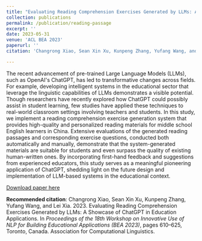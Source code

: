 ```yaml
---
title: "Evaluating Reading Comprehension Exercises Generated by LLMs: A Showcase of ChatGPT in Education Applications"
collection: publications
permalink: /publication/reading-passage
excerpt: ''
date: 2023-05-31
venue: 'ACL BEA 2023'
paperurl: ''
citation: 'Changrong Xiao, Sean Xin Xu, Kunpeng Zhang, Yufang Wang, and Lei Xia. 2023. Evaluating Reading Comprehension Exercises Generated by LLMs: A Showcase of ChatGPT in Education Applications. In Proceedings of the 18th Workshop on Innovative Use of NLP for Building Educational Applications (BEA 2023), pages 610–625, Toronto, Canada. Association for Computational Linguistics.'

---
```

The recent advancement of pre-trained Large Language Models (LLMs), such as OpenAI's ChatGPT, has led to transformative changes across fields. For example, developing intelligent systems in the educational sector that leverage the linguistic capabilities of LLMs demonstrates a visible potential. Though researchers have recently explored how ChatGPT could possibly assist in student learning, few studies have applied these techniques to real-world classroom settings involving teachers and students. In this study, we implement a reading comprehension exercise generation system that provides high-quality and personalized reading materials for middle school English learners in China. Extensive evaluations of the generated reading passages and corresponding exercise questions, conducted both automatically and manually, demonstrate that the system-generated materials are suitable for students and even surpass the quality of existing human-written ones. By incorporating first-hand feedback and suggestions from experienced educators, this study serves as a meaningful pioneering application of ChatGPT, shedding light on the future design and implementation of LLM-based systems in the educational context.

[Download paper here](https://aclanthology.org/2023.bea-1.52/)

**Recommended citation**: Changrong Xiao, Sean Xin Xu, Kunpeng Zhang, Yufang Wang, and Lei Xia. 2023. Evaluating Reading Comprehension Exercises Generated by LLMs: A Showcase of ChatGPT in Education Applications. In *Proceedings of the 18th Workshop on Innovative Use of NLP for Building Educational Applications (BEA 2023)*, pages 610–625, Toronto, Canada. Association for Computational Linguistics.

